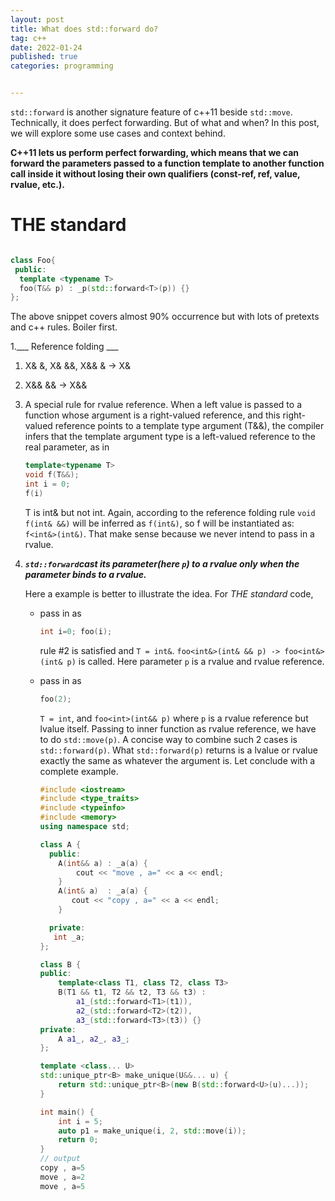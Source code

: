 ```yaml
---
layout: post
title: What does std::forward do?
tag: c++
date: 2022-01-24
published: true
categories: programming


---
```


`std::forward` is another signature feature of c++11 beside `std::move`. Technically, it does perfect forwarding. But of what and when? In this post, we will explore some use cases and context behind.

<!--more-->

__C++11 lets us perform perfect forwarding, which means that we can forward the parameters passed to a function template to another function call inside it without losing their own qualifiers (const-ref, ref, value, rvalue, etc.).__

# THE standard 

```c++

class Foo{
 public:
  template <typename T>
  foo(T&& p) : _p(std::forward<T>(p)) {}
};

```

The above snippet covers almost 90% occurrence but with lots of pretexts and c++ rules. Boiler first.

   1.___ Reference folding  ___

1. X& &, X& &&, X&& & -> X&
2. X&& && -> X&&

2. A special rule for rvalue reference. When a left value is passed to a function whose argument is a right-valued reference, and this right-valued reference points to a template type argument (T&&), the compiler infers that the template argument type is a left-valued reference to the real parameter, as in 

   ```c++
   template<typename T> 
   void f(T&&);
   int i = 0;
   f(i)
   ```

   T is int& but not int. Again, according to the reference folding rule `void f(int& &&)` will be inferred as `f(int&)`, so f will be instantiated as: `f<int&>(int&)`. That make sense because we never intend to pass in a rvalue.

3. ___`std::forward`cast its parameter(here `p`) to a rvalue only when the parameter binds to a rvalue.___

   Here a example is better to illustrate the idea. For *THE standard* code,

   - pass in as 

     ```c++
     int i=0; foo(i);
     ```

     rule #2 is satisfied and `T = int&`. `foo<int&>(int& && p) -> foo<int&>(int& p)` is called. Here parameter `p` is a rvalue and rvalue reference.

   - pass in as

     ```c++
     foo(2);
     ```

     `T = int`, and `foo<int>(int&& p)` where `p` is a rvalue reference but lvalue itself. Passing to inner function as rvalue reference, we have to do `std::move(p)`. 
     A concise way to combine such 2 cases is `std::forward(p)`. What `std::forward(p)` returns is a lvalue or rvalue exactly the same as whatever the argument is. Let conclude with a complete example.

     ```c++
     #include <iostream>
     #include <type_traits>
     #include <typeinfo>
     #include <memory>
     using namespace std;
     
     class A {
       public:
         A(int&& a) : _a(a) {
             cout << "move , a=" << a << endl;
         }
         A(int& a)  : _a(a) {
            cout << "copy , a=" << a << endl;
         }
     
       private:
        int _a;
     };
     
     class B {
     public:
         template<class T1, class T2, class T3>
         B(T1 && t1, T2 && t2, T3 && t3) :
             a1_(std::forward<T1>(t1)),
             a2_(std::forward<T2>(t2)),
             a3_(std::forward<T3>(t3)) {}
     private:
         A a1_, a2_, a3_;
     };
     
     template <class... U>
     std::unique_ptr<B> make_unique(U&&... u) {
         return std::unique_ptr<B>(new B(std::forward<U>(u)...));
     }
     
     int main() {
         int i = 5;
         auto p1 = make_unique(i, 2, std::move(i));
         return 0;
     }
     // output
     copy , a=5
     move , a=2
     move , a=5
     ```

      